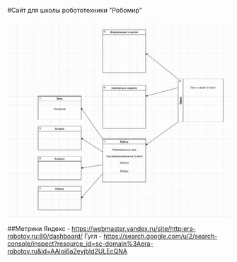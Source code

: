 #Сайт для школы робототехники "Робомир"

![alt text](site_scheme.jpg)

##Метрики
Яндекс - https://webmaster.yandex.ru/site/http:era-robotov.ru:80/dashboard/
Гугл - https://search.google.com/u/2/search-console/inspect?resource_id=sc-domain%3Aera-robotov.ru&id=AAloi6a2eyjbld2ULEcQNA